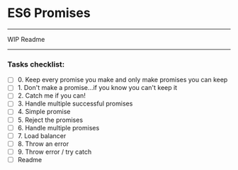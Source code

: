 # ES6 Promises

---

[//]: # (todo)
WIP Readme

---

### Tasks checklist:
[//]: # ("​" comes before every number because otherwise, the
numbers will be formatted like "i, ii, iii, iv, etc." instead
of "1, 2, 3, 4, etc.". "​" is a zero-width space)
- [ ] ​0. Keep every promise you make and only make promises you can keep
- [ ] ​1. Don't make a promise...if you know you can't keep it
- [ ] ​2. Catch me if you can!
- [ ] ​3. Handle multiple successful promises
- [ ] ​4. Simple promise
- [ ] ​5. Reject the promises
- [ ] ​6. Handle multiple promises
- [ ] ​7. Load balancer
- [ ] ​8. Throw an error
- [ ] ​9. Throw error / try catch
- [ ] Readme